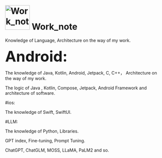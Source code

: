 # <img src="https://github.com/guoxiaoxing/android-open-source-project-analysis/raw/master/art/logo.png" alt="Work_note" width="80" height="80" align="bottom"/> Work_note

Knowledge of Language, Architecture on the way of my work.

<font size=10>**Android:**</font>

The knowledge of Java, Kotlin, Android, Jetpack, C, C++， Architecture on the way of my work.

The logic of Java , Kotlin, Compose, Jetpack, Android Framework and architecture of software.

#ios:

The knowledge of Swift, SwiftUI.

#LLM:

The knowledge of Python, Libraries.

GPT index, Fine-tuning, Prompt Tuning.

ChatGPT, ChatGLM, MOSS, LLaMA, PaLM2 and so.

